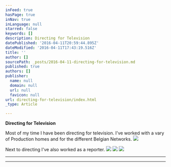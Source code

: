 ```yaml
---
inFeed: true
hasPage: true
inNav: true
inLanguage: null
starred: false
keywords: []
description: Directing for Television
datePublished: '2016-04-11T20:59:44.895Z'
dateModified: '2016-04-11T17:43:19.516Z'
title: ''
author: []
sourcePath: _posts/2016-04-11-directing-for-television.md
published: true
authors: []
publisher:
  name: null
  domain: null
  url: null
  favicon: null
url: directing-for-television/index.html
_type: Article

---
```

**Directing for Television**

Most of my time I have been directing for television. I've worked with a vary of Production homes and for the different Belgian Networks.
![](https://the-grid-user-content.s3-us-west-2.amazonaws.com/824ab8c4-0ce8-4638-b49a-d7483844ae00.jpg)

Next to directing I've also worked as a reporter. ![](https://the-grid-user-content.s3-us-west-2.amazonaws.com/115e2eb3-4931-4ea8-9097-bdb076e5ae50.jpg)
![](https://the-grid-user-content.s3-us-west-2.amazonaws.com/ec7f275e-c990-4fcc-a6b2-04171f0c6028.jpg)
![](https://the-grid-user-content.s3-us-west-2.amazonaws.com/a762b3f6-3133-47fc-ba2c-3d7c79cec30b.jpg)

****

****